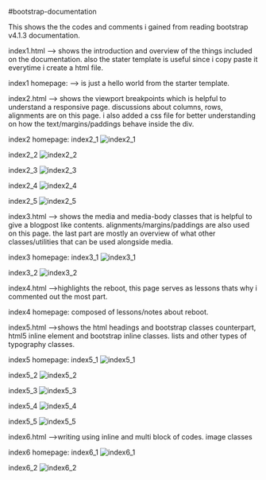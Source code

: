 #bootstrap-documentation

This shows the the codes and comments i gained from reading bootstrap v4.1.3 documentation.

index1.html --> shows the introduction and overview of the things included on the documentation. also the stater template is useful since i copy paste it everytime i create a html file.

index1 homepage: --> is just a hello world from the starter template.

index2.html --> shows the viewport breakpoints which is helpful to understand a responsive page. discussions about columns, rows, alignments are on this page. i also added a css file for better understanding on how the text/margins/paddings behave inside the div.

index2 homepage: 
index2_1
![index2_1](https://user-images.githubusercontent.com/41881269/44758975-eebbc900-ab69-11e8-9220-b04030e783d0.PNG)

index2_2
![index2_2](https://user-images.githubusercontent.com/41881269/44758979-f11e2300-ab69-11e8-9c66-0528a150cb4d.PNG)

index2_3
![index2_3](https://user-images.githubusercontent.com/41881269/44758981-f4b1aa00-ab69-11e8-8923-aa1c65523dad.PNG)

index2_4
![index2_4](https://user-images.githubusercontent.com/41881269/44758983-f7ac9a80-ab69-11e8-9634-87f576882fa3.PNG)

index2_5
![index2_5](https://user-images.githubusercontent.com/41881269/44758985-fbd8b800-ab69-11e8-92f5-df6cdbaba3ac.PNG)

index3.html --> shows the media and media-body classes that is helpful to give a blogpost like contents. alignments/margins/paddings are also used on this page. the last part are mostly an overview of what other classes/utilities that can be used alongside media.

index3 homepage: 
index3_1
![index3_1](https://user-images.githubusercontent.com/41881269/44759002-1c087700-ab6a-11e8-8f51-e7a35c44369e.PNG)

index3_2
![index3_2](https://user-images.githubusercontent.com/41881269/44759004-1f036780-ab6a-11e8-9c8f-ffbc3809bd51.PNG)

index4.html -->highlights the reboot, this page serves as lessons thats why i commented out the most part.

index4 homepage: composed of lessons/notes about reboot.

index5.html -->shows the html headings and bootstrap classes counterpart, html5 inline element and bootstrap inline classes. lists and other types of typography classes.

index5 homepage: 
index5_1
![index5_1](https://user-images.githubusercontent.com/41881269/44759030-4c501580-ab6a-11e8-8dfd-68184f0cdccc.PNG)

index5_2
![index5_2](https://user-images.githubusercontent.com/41881269/44759034-4f4b0600-ab6a-11e8-9265-9376c117aac5.PNG)

index5_3
![index5_3](https://user-images.githubusercontent.com/41881269/44759036-5245f680-ab6a-11e8-85e9-084a6d990ac4.PNG)

index5_4
![index5_4](https://user-images.githubusercontent.com/41881269/44759037-5540e700-ab6a-11e8-8a94-76aeb3323e53.PNG)

index5_5
![index5_5](https://user-images.githubusercontent.com/41881269/44759040-57a34100-ab6a-11e8-8cf2-08162c36cd65.PNG)

index6.html -->writing using inline and multi block of codes. image classes

index6 homepage: 
index6_1
![index6_1](https://user-images.githubusercontent.com/41881269/44760306-cc797980-ab70-11e8-9538-caab52ee6e35.PNG)

index6_2
![index6_2](https://user-images.githubusercontent.com/41881269/44760307-cf746a00-ab70-11e8-8057-acb6c8f66836.PNG)